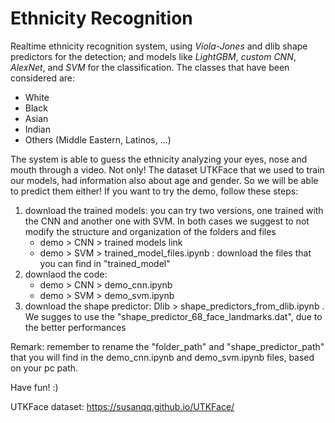 # Ethnicity Recognition
Realtime ethnicity recognition system, using *Viola-Jones* and dlib shape predictors for the detection; and models like *LightGBM*, *custom CNN*, *AlexNet*, and *SVM* for the classification. The classes that have been considered are:
- White
- Black
- Asian
- Indian
- Others (Middle Eastern, Latinos, ...)

The system is able to guess the ethnicity analyzing your eyes, nose and mouth through a video. Not only! The dataset UTKFace that we used to train our models, had information also about age and gender. So we will be able to predict them either!
If you want to try the demo, follow these steps:
1. download the trained models: you can try two versions, one trained with the CNN and another one with SVM. In both cases we suggest to not modify the structure and organization of the folders and files
   - demo > CNN > trained models link 
   - demo > SVM > trained_model_files.ipynb : download the files that you can find in "trained_model"
2. downlaod the code:
   - demo > CNN > demo_cnn.ipynb
   - demo > SVM > demo_svm.ipynb
3. download the shape predictor: Dlib > shape_predictors_from_dlib.ipynb . We sugges to use the "shape_predictor_68_face_landmarks.dat", due to the better performances

Remark: remember to rename the "folder_path" and "shape_predictor_path" that you will find in the demo_cnn.ipynb and demo_svm.ipynb files, based on your pc path.

Have fun! :)

UTKFace dataset: https://susanqq.github.io/UTKFace/
